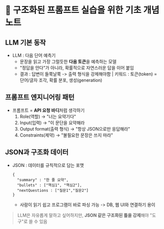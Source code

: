 # 📒 구조화된 프롬프트 실습을 위한 기초 개념 노트

## LLM 기본 동작

- LLM : 다음 단어 예측기
  - 문장을 읽고 가장 그럴듯한 **다음 토큰**을 예측하는 모델
  - "정답을 안다"가 아니라, 확률적으로 자연스러운 답을 이어 붙임
  - 결과 : 답변이 들쭉날쭉 -> 출력 형식을 강제해야함
    | 키워드 : 토큰(token) = 단어/글자 조각, 확률 분포, 생성(generation)

## 프롬프트 엔지니어링 패턴

- 프롬프트 = **API 요청 바디**처럼 생각하기
  1. Role(역할) -> "너는 요약기다"
  2. Input(입력) -> "이 문단을 요약해라
  3. Output format(출력 형식) -> "항상 JSON으로만 응답해라"
  4. Constraints(제약) -> "불필요한 문장은 쓰지 마라"

## JSON과 구조화 데이터

- JSON : 데이터를 규칙적으로 담는 포맷
  ```
  {
    "summary" : "한 줄 요약",
    "bullets" : ["핵심1", "핵심2"],
    "nextQuestions : ["질문1","질문2"]
  }
  ```
  - 사람이 읽기 쉽고 프로그램이 바로 파싱 가능 -> DB, 웹 UI와 연결하기 용이

> LLM은 자유롭게 말하고 싶어하지만, **JSON 같은 구조화된 틀을 강제**해야 "도구"로 쓸 수 있음
